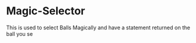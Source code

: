 # Magic-Selector
This is used to select Balls Magically and have a statement returned on the ball you se
